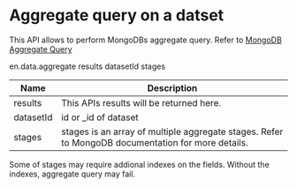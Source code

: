 # Aggregate query on a datset

This API allows to perform MongoDBs aggregate query.
Refer to [MongoDB Aggregate Query](https://docs.mongodb.com/manual/reference/method/db.collection.aggregate/)

en.data.aggregate results datasetId stages

Name        | Description
------------|-------------
results     | This APIs results will be returned here.
datasetId   | id or _id of dataset 
stages      | stages is an array of multiple aggregate stages. Refer to MongoDB documentation for more details.


Some of stages may require addional indexes on the fields. Without the indexes, aggregate query may fail.


